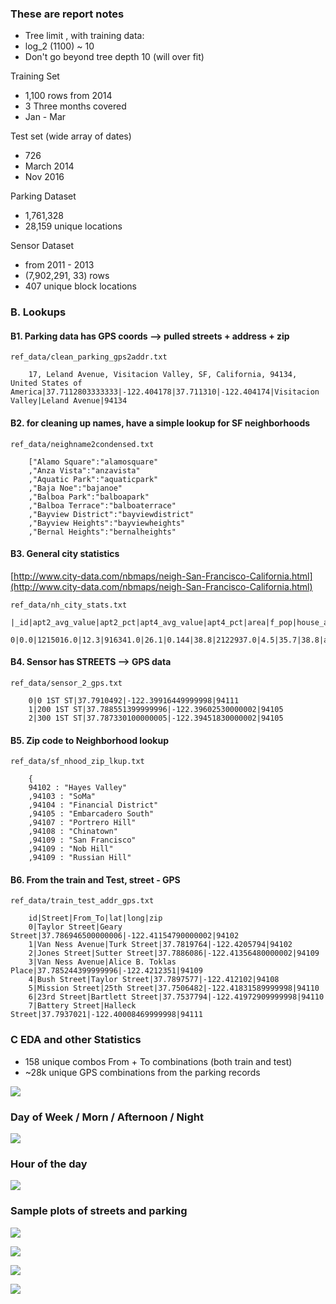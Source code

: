 ### These are report notes

- Tree limit , with training data:
- log_2 (1100) ~ 10 
- Don't go beyond tree depth 10 (will over fit)

Training Set

- 1,100 rows from 2014
- 3 Three months covered
- Jan - Mar

Test set (wide array of dates)

- 726 
- March 2014
- Nov 2016

Parking Dataset

- 1,761,328
- 28,159 unique locations

Sensor Dataset
- from 2011 - 2013
- (7,902,291, 33) rows
- 407 unique block locations 

### B. Lookups

#### B1. Parking data has GPS coords --> pulled streets + address + zip
```
ref_data/clean_parking_gps2addr.txt
	
	17, Leland Avenue, Visitacion Valley, SF, California, 94134, United States of America|37.7112803333333|-122.404178|37.711310|-122.404174|Visitacion Valley|Leland Avenue|94134
```

#### B2. for cleaning up names, have a simple lookup for SF neighborhoods
```
ref_data/neighname2condensed.txt

	["Alamo Square":"alamosquare"
	,"Anza Vista":"anzavista"
	,"Aquatic Park":"aquaticpark"
	,"Baja Noe":"bajanoe"
	,"Balboa Park":"balboapark"
	,"Balboa Terrace":"balboaterrace"
	,"Bayview District":"bayviewdistrict"
	,"Bayview Heights":"bayviewheights"
	,"Bernal Heights":"bernalheights"
```

#### B3. General city statistics
[http://www.city-data.com/nbmaps/neigh-San-Francisco-California.html](http://www.city-data.com/nbmaps/neigh-San-Francisco-California.html)

```
ref_data/nh_city_stats.txt
	|_id|apt2_avg_value|apt2_pct|apt4_avg_value|apt4_pct|area|f_pop|house_avg_value|house_pct|m_pop|med_age|neighborhood|pop|twn_avg_value|twn_pct
	0|0.0|1215016.0|12.3|916341.0|26.1|0.144|38.8|2122937.0|4.5|35.7|38.8|alamosquare|5903.0|1041250.0|2.6
```

#### B4. Sensor has STREETS --> GPS data
```
ref_data/sensor_2_gps.txt

	0|0 1ST ST|37.7910492|-122.39916449999998|94111
	1|200 1ST ST|37.788551399999996|-122.39602530000002|94105
	2|300 1ST ST|37.787330100000005|-122.39451830000002|94105
```

#### B5. Zip code to Neighborhood lookup
```
ref_data/sf_nhood_zip_lkup.txt

	{
	94102 : "Hayes Valley"
	,94103 : "SoMa"
	,94104 : "Financial District"
	,94105 : "Embarcadero South"
	,94107 : "Portrero Hill"
	,94108 : "Chinatown"
	,94109 : "San Francisco"
	,94109 : "Nob Hill"
	,94109 : "Russian Hill"
```

#### B6. From the train and Test, street - GPS

```
ref_data/train_test_addr_gps.txt

	id|Street|From_To|lat|long|zip
	0|Taylor Street|Geary Street|37.786946500000006|-122.41154790000002|94102
	1|Van Ness Avenue|Turk Street|37.7819764|-122.4205794|94102
	2|Jones Street|Sutter Street|37.7886086|-122.41356480000002|94109
	3|Van Ness Avenue|Alice B. Toklas Place|37.785244399999996|-122.4212351|94109
	4|Bush Street|Taylor Street|37.7897577|-122.412102|94108
	5|Mission Street|25th Street|37.7506482|-122.41831589999998|94110
	6|23rd Street|Bartlett Street|37.7537794|-122.41972909999998|94110
	7|Battery Street|Halleck Street|37.7937021|-122.40008469999998|94111
```


### C EDA and other Statistics

- 158 unique combos From + To combinations (both train and test)
- ~28k unique GPS combinations from the parking records


![](https://snag.gy/iflyKt.jpg)

### Day of Week / Morn / Afternoon / Night
![](https://snag.gy/VCHWe8.jpg)

### Hour of the day

![](https://snag.gy/YGQFkU.jpg)


### Sample plots of streets and parking 

![](https://snag.gy/nXeZpD.jpg)

![](https://snag.gy/JXf2Td.jpg)

![](https://snag.gy/WLcFps.jpg)

![](https://snag.gy/UjDXkL.jpg)